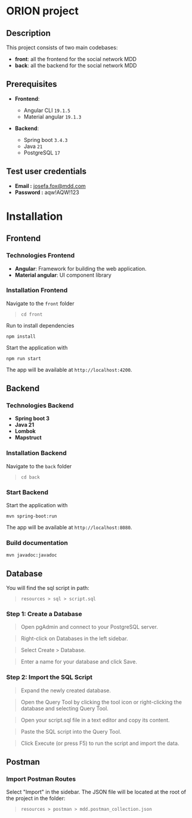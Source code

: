 # ORION project

## Description
This project consists of two main codebases:
- **front**: all the frontend for the social network MDD
- **back**: all the backend for the social network MDD

## Prerequisites
- **Frontend**:
  - Angular CLI `19.1.5`
  - Material angular `19.1.3`
  
- **Backend**:
  - Spring boot `3.4.3` 
  - Java `21`
  - PostgreSQL `17`

## Test user credentials  
- **Email :** josefa.fox@mdd.com
- **Password :** aqw!AQW!123

# Installation

## Frontend

### Technologies Frontend
- **Angular**: Framework for building the web application.
- **Material angular**:  UI component library
### Installation Frontend 

Navigate to the `front` folder
>  `cd front`

Run to install dependencies
``` 
npm install
``` 

Start the application with
``` 
npm run start
``` 

The app will be available at `http://localhost:4200`.

## Backend

### Technologies Backend
- **Spring boot 3** 
- **Java 21**
- **Lombok**
- **Mapstruct**



### Installation Backend

Navigate to the `back` folder
>  `cd back`

### Start Backend
Start the application with
``` 
mvn spring-boot:run
``` 

The app will be available at `http://localhost:8080`.

### Build documentation
``` 
mvn javadoc:javadoc
```

## Database  

You will find the sql script in path: 
> `resources > sql > script.sql`

### Step 1: Create a Database
> Open pgAdmin and connect to your PostgreSQL server.

> Right-click on Databases in the left sidebar.

> Select Create > Database.

>Enter a name for your database and click Save.

### Step 2: Import the SQL Script
> Expand the newly created database.

> Open the Query Tool by clicking the tool icon or right-clicking the database and selecting Query Tool.

> Open your script.sql file in a text editor and copy its content.

> Paste the SQL script into the Query Tool.

> Click Execute (or press F5) to run the script and import the data.

## Postman

### Import Postman Routes

Select "Import" in the sidebar. 
The JSON file will be located at the root of the project in the folder: 
> `resources > postman > mdd.postman_collection.json`

